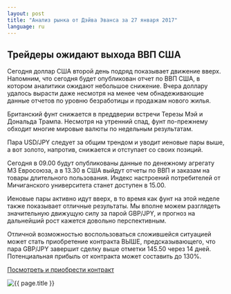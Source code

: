 ```yaml
---
layout: post
title: "Анализ рынка от Дэйва Эванса за 27 января 2017"
language: ru
---
```

## Трейдеры ожидают выхода ВВП США

Сегодня доллар США второй день подряд показывает движение вверх. Напомним, что сегодня будет опубликован отчет по ВВП США, в котором аналитики ожидают небольшое снижение. Вчера доллару удалось вырасти даже несмотря на менее чем обнадеживающие данные отчетов по уровню безработицы и продажам нового жилья.

Британский фунт снижается в преддверии встречи Терезы Мэй и Дональда Трампа. Несмотря на утренний спад, фунт по-прежнему обходит многие мировые валюты по недельным результатам.

Пара USD/JPY следует за общим трендом и уводит иеновые пары выше, а вот золото, напротив, снижается и отступает со своих позиций.

Сегодня в 09.00 будут опубликованы данные по денежному агрегату М3 Евросоюза, а в 13.30 в США выйдут отчеты по ВВП и заказам на товары длительного пользования. Индекс настроений потребителей от Мичиганского университета станет доступен в 15.00.

Иеновые пары активно идут вверх, в то время как фунт на этой неделе также показывает отличные результаты. Мы вполне можем разглядеть значительную движущую силу за парой GBP/JPY, и прогноз на дальнейший рост кажется довольно перспективным.

Отличной возможностью воспользоваться сложившейся ситуацией может стать приобретение контракта ВЫШЕ, предсказывающего, что пара GBP/JPY завершит сделку выше отметки 145.50 через 14 дней. Потенциальная прибыль от контракта может составить до 130%.

<a href="http://record.binary.com/_bivVDfg8lHux76XffYA0JmNd7ZgqdRLk/1/?market=forex&amp;underlying=frxGBPJPY&amp;formname=higherlower&amp;duration_amount=14&amp;duration_units=d&amp;amount=10&amp;amount_type=payout&amp;expiry_type=duration&amp;barrier=145.5&amp;s=1&amp;t=0_tOJBoWgNBebqYspwE_vp0co5lt24DG" target="_blank">Посмотреть и приобрести контракт</a>

<img class="post-image" src="{{ site.url }}/images/2017-01-27_07-41-01.jpg" alt="{{ page.title }}">